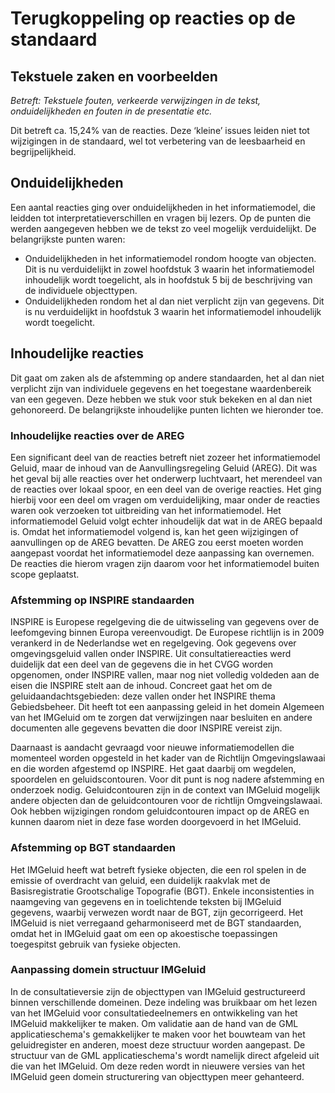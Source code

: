 # Terugkoppeling op reacties op de standaard

## Tekstuele zaken en voorbeelden
*Betreft: Tekstuele fouten, verkeerde verwijzingen in de tekst, onduidelijkheden en fouten in de presentatie etc.*

Dit betreft ca. 15,24% van de reacties. Deze ‘kleine’ issues leiden niet tot wijzigingen in de standaard, wel tot verbetering van de leesbaarheid en begrijpelijkheid.

## Onduidelijkheden
Een aantal reacties ging over onduidelijkheden in het informatiemodel, die leidden tot interpretatieverschillen en vragen bij lezers. Op de punten die werden aangegeven hebben we de tekst zo veel mogelijk verduidelijkt. De belangrijkste punten waren:

- Onduidelijkheden in het informatiemodel rondom hoogte van objecten. Dit is nu verduidelijkt in zowel hoofdstuk 3 waarin het informatiemodel inhoudelijk wordt toegelicht, als in hoofdstuk 5 bij de beschrijving van de individuele objecttypen. 
- Onduidelijkheden rondom het al dan niet verplicht zijn van gegevens. Dit is nu verduidelijkt in hoofdstuk 3 waarin het informatiemodel inhoudelijk wordt toegelicht.

## Inhoudelijke reacties
Dit gaat om zaken als de afstemming op andere standaarden, het al dan niet verplicht zijn van individuele gegevens en het toegestane waardenbereik van een gegeven. Deze hebben we stuk voor stuk bekeken en al dan niet gehonoreerd. De belangrijkste inhoudelijke punten lichten we hieronder toe. 

### Inhoudelijke reacties over de AREG
Een significant deel van de reacties betreft niet zozeer het informatiemodel Geluid, maar de inhoud van de Aanvullingsregeling Geluid (AREG). Dit was het geval bij alle reacties over het onderwerp luchtvaart, het merendeel van de reacties over lokaal spoor, en een deel van de overige reacties. Het ging hierbij voor een deel om vragen om verduidelijking, maar onder de reacties waren ook verzoeken tot uitbreiding van het informatiemodel. Het informatiemodel Geluid volgt echter inhoudelijk dat wat in de AREG bepaald is. Omdat het informatiemodel volgend is, kan het geen wijzigingen of aanvullingen op de AREG bevatten. De AREG zou eerst moeten worden aangepast voordat het informatiemodel deze aanpassing kan overnemen. De reacties die hierom vragen zijn daarom voor het informatiemodel buiten scope geplaatst.

### Afstemming op INSPIRE standaarden
INSPIRE is Europese regelgeving die de uitwisseling van gegevens over de leefomgeving binnen Europa vereenvoudigt. De Europese richtlijn is in 2009 verankerd in de Nederlandse wet en regelgeving. Ook gegevens over omgevingsgeluid vallen onder INSPIRE. Uit consultatiereacties werd duidelijk dat een deel van de gegevens die in het CVGG worden opgenomen, onder INSPIRE vallen, maar nog niet volledig voldeden aan de eisen die INSPIRE stelt aan de inhoud. Concreet gaat het om de geluidaandachtsgebieden: deze vallen onder het INSPIRE thema Gebiedsbeheer. Dit heeft tot een aanpassing geleid in het domein Algemeen van het IMGeluid om te zorgen dat verwijzingen naar besluiten en andere documenten alle gegevens bevatten die door INSPIRE vereist zijn.

Daarnaast is aandacht gevraagd voor nieuwe informatiemodellen die momenteel worden opgesteld in het kader van de Richtlijn Omgevingslawaai en die worden afgestemd op INSPIRE. Het gaat daarbij om wegdelen, spoordelen en geluidscontouren. Voor dit punt is nog nadere afstemming en onderzoek nodig. Geluidcontouren zijn in de context van IMGeluid mogelijk andere objecten dan de geluidcontouren voor de richtlijn Omgveingslawaai. Ook hebben wijzigingen rondom geluidcontouren impact op de AREG en kunnen daarom niet in deze fase worden doorgevoerd in het IMGeluid. 

### Afstemming op BGT standaarden
Het IMGeluid heeft wat betreft fysieke objecten, die een rol spelen in de emissie of overdracht van geluid, een duidelijk raakvlak met de Basisregistratie Grootschalige Topografie (BGT). Enkele inconsistenties in naamgeving van gegevens en in toelichtende teksten bij IMGeluid gegevens, waarbij verwezen wordt naar de BGT, zijn gecorrigeerd. Het IMGeluid is niet verregaand geharmoniseerd met de BGT standaarden, omdat het in IMGeluid gaat om een op akoestische toepassingen toegespitst gebruik van fysieke objecten. 

### Aanpassing domein structuur IMGeluid
In de consultatieversie zijn de objecttypen van IMGeluid gestructureerd binnen verschillende domeinen. Deze indeling was bruikbaar om het lezen van het IMGeluid voor consultatiedeelnemers en ontwikkeling van het IMGeluid makkelijker te maken. Om validatie aan de hand van de GML applicatieschema's gemakkelijker te maken voor het bouwteam van het geluidregister en anderen, moest deze structuur worden aangepast. De structuur van de GML applicatieschema's wordt namelijk direct afgeleid uit die van het IMGeluid. Om deze reden wordt in nieuwere versies van het IMGeluid geen domein structurering van objecttypen meer gehanteerd.
